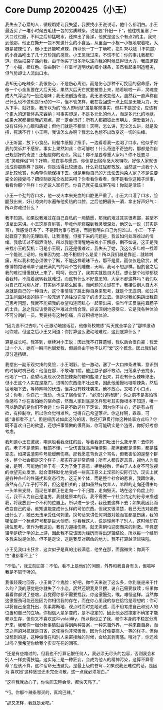 # Core Dump 20200425（小王）

我失去了心爱的人，循规蹈矩让我失望，我要找小王说说话，他什么都明白。小王最近买了一堆小时候五毛钱一包的劣质辣条，说是要“怀旧一下”，他往嘴里塞了一大口过过瘾，不料之后却猛喝水，还辣出了鼻涕，他就是这么个有点2的主。我来到他那，他正在撕开一包不知道什么的小食品，从里面一小根一小根地取着吃，大概是被辣怕了，但小王还能吃点辣，所以他一丁一丁地吃，把0.38块钱（不包邮）的小食品吃出了几十万珍馐的感觉。小王见我过来，不慌不忙：你的事儿我都知道。然后把袋子递向我，由于他买了很多所以递向我的时候显得很大方。我应邀捏了一小撮，橙红色、像曲别针一样呈半透明状的细小辣条，虽然看起来制造粗劣，但气势却让人流出口水。

我却无心吃辣条：我很伤心，不是伤心离别，而是伤心那种不可挽回的宿命感，好像一个小金鱼要在大后天死，果然大后天它就要被捞上来，随着呲啦一声，灵魂变成大气浮尘的一股油烟味；我无法创造奇迹，我无法改变他人，虽然我一直声称自己什么也不做也是行动的一种，但不管怎样，我在挽回这一点上就是无能为力，无从下手。就好象，我所以为的“他人即地狱”虽是客观事实，但并不是定论，应该有个更大的逻辑体系来容纳；可事实却是，不是多元化的他人，而是多元化的地狱。如果大家都相信我的观点，那一定会很好：所有人都把彼此当朋友，深爱着对方，没有任何小心眼和质疑；但他们就是不相信！天啊，怎么讲，无论怎么讲，就是没招，死活不行！小王啊，我该怎么办啊？我怎么也想不出改变这一切的头绪。

小王听罢，放下小食品，用餐巾纸擦了擦手，一边看着我一边喝了口水，他似乎对我的哭诉并不感冒。事实上果然如此：你可够啦！什么奇迹不奇迹的，那都是你自己规划好的奇迹！还相信你的观点，狗屁！你不是要尊重人家吗？你不是要寻找“灵魂伴侣”吗？好嘛，现在事与愿违，你倒拿出宿命感大吹特吹，好像人家就该活成你那熊样？是啊，你是活得比较潇洒，什么彩虹屁都敢放，当然这一点我个人是比较欣赏，也希望你能保持下去，但是用你自己的方法论去污染人家？不是说要完全的接受吗？把控制欲完全收起来吗？你看看你看看，倒不是看你这摊子烂事，看看你那个熊样！你还说人家拧巴，你自己就先扭成麻花啦！你就是活该！

小王一个劲的吞口水，他一发火本来充血的口腔更严重了。小王大口灌了口水，脸腮鼓出来，好让凉爽的水遍布他炙热的口腔。之后他把眉头一消，拿出好声好气：所以你难过什么？

我不知道。如果说我难过在自己自私的一厢情愿，那我的难过其实很卑鄙，甚至不该拿出来讲。小王这厮真厉害，毕竟他能窥探到我灵魂深处，他这么一说（其实是骂），我感觉好多了，不是因为事与愿违，而是我明白自己为何难过。小王一下子就戳穿了我的无理取闹，让我清醒。但接下来的问题是，我该如何处理难过的情绪。我承诺过不借酒浇愁，所以我能很清醒地来找小王解惑，倒不如说，这正是我来找小王的契机：可是小王啊，我还是很难过，我失去了她，我这么多年唯一找着一个能说上话的，结果因为她...她不相信什么是爱！所以我们越是靠近，就越刺痛，所以我和她必须做个了断，不能这样暧昧下去，那不是爱，而仅仅是欣赏，就像博物馆玻璃罩子里充满氮气的两个古代雕像，天啊，我可不想那样。但割舍之后我的难过慢慢就伏上来了。呵呵，说白了，我其实就是自大狂，想让整个地球都绕着我转，不绕着我转我就难过，而这有什么不好意思的，大家不都这样吗？我们以为自己在为别人好，其实远不是那么回事。而问题的关键在于，我接受别人自大本身就是自己的一种自大，这个事情除了跳出你自身来思考，就是个无底洞，如公共卫生间面对面的镜子一般充满了通往没完没了的虚无过去。但是说我如果跳出我自己思考问题，我就不能把我的欲望和连同私心一起带出来，像当年诺曼底拖着肠子的士兵。总之我应该觉得这种难过合情合理，应该深刻地感受它，它是我各种体验不可分割的一员，我要持有这种伤痛，应该积极地体验。

“因为逃不过去呗。”小王激动地接话茬，他像驾校教练“两天就全学会了”那样激动地吹嘘。但这之后小王又问道：你打算这么激动地难过，这到底算什么？

算是成长吧。我答到，继续对小王说：因此我不打算遗憾，我以后会很自豪：我爱过一个人，她有一瞬间也很爱我，但最终由于她不认可“爱”这个概念，因此我们必须分道扬镳。

我摆出一副乐观欠揍的臭脸，小王喝彩。他一激动，塞了一大口辣条进嘴，意识到的时候时机已晚：他僵在那，不敢动口嚼，他连脖子都不敢动，扫荡桌子去找水。他喝了一口，绝望地发现水仅仅把辣条的糖和盐泡了出来，并没有什么辣味渗出。但小王这个人实在是抠门，进嘴的东西绝不吐出来，因此他缓慢地咀嚼辣条，然后猛地咽下去，等待辣味的伏击，但并没有辣味袭来。他不放心，又喝了小口水，说：你看，你自己一激动，也成了宿命论了。“必须分道扬镳”，你之前不是害怕宿命感吗？你在害怕她的宿命感，然而人家到底是怎样思考其实你根本不知道，唯一可以确定的是你们不合适！你只是不敢这样下定论，因为你不甘心，还是有占有欲，有控制欲，所以你会觉得难熬，觉得自己希望落空。你这样啊，乖乖，可能“谁都看不上”。但是经历过如此这般的话，你还打算贯行你这种处事方式吗？你既不喜欢自己的欲望，还想把事情做的很高尚，你可能确实是个渣男，你好好考虑考虑。

我知道小王在激我，嘲讽般看我涨红的脸，等着我张口吐出什么象牙来：去你妈的。老子不是渣男，我搞不懂，一受伤害就高声嚷渣男，那满街都是渣男，都是性变态。如果说渣男称号能缓解伤痛，那我愿意背负这个骂名，但我害怕的是整个群体，整个社会都是这个样子，那实在是非常遗憾；所有人都假定恶意，视他人为魔鬼，是啊，可能他们终于有一天为了免于恶意，拒绝接触，但由于人本身不可忽视的欲望无处发泄，就会潜移默化地变成一些真正意义上淫邪的实际行动，现实上就是各种各样的性骚扰和变态行为。这无关个体，而是整个社会的悲哀，我跟你讲，虽然有点八竿子打不着，但这是相关的；就如虽然有牧羊人，羊群的走向还得由每一头羊来支持，而现在羊群正在走向一个不归路，走向毁灭。站在这个角度上的话，我不认为自己是渣男，我就是原本的我，我不需要一个社会约定的符号来描述我，将我放到一个不利的位置上。所以进一步说，我还要这样下去；如果我因此而改变自己的话，谁知道能变成什么样的可怕东西。但我又很清楚，我已无法对她做出什么了，她已无法承受任何刺激，换句话来讲任何刺激对她而言都是伤痛，我的哪怕是一个标点符号都是巨大创伤，你看我这人，说是理解不了别人，这时候却在换位思考。但作为我这边，我有力迎接伤痛，就无需惧怕迎面而来的刺激。毕竟逻辑学是统计学的上上游，因此我不应该因为经历而得出逻辑结论，所以每一个经历多我来说是体验，但不是定论，这是我反对宿命的地方。我不打算越活越狭隘。

小王见我口出狂言，这次似乎是真的比较满意，他坐在那，面露微笑：你真不怕“谁都看不上”？

“不怕。”，我立刻回答：不怕，看不上是他们的问题，外界和我自身有关，但喧哗我是不屑于听的。

我很轻蔑地回答，小王做了个鬼脸：好吧，你今天来说了这么多，你到底是来干什么的？我的感觉是你就失了个小恋，居然还跟我臭显摆，说自己需要救赎；结果你看看你都说了些啥，我觉得你都不需要找我，你这傲慢劲，唉，难怪这样。当然你这傲慢劲可能还是因为你相信我的存在，而在你心里我的存在恰恰是理想的：你可以将自己全盘托出，优柔寡断地、观点时而时变地论述，而不用考虑自己和别人的位置和自己的立场。你相信人是多变的，是不稳定的，因此他必然抱定不确定才能赖以生存，但你又不喜欢这种volatility，所以你设立了我，和你本身的不稳定分离开来，我和你一起分析事情就会得到两种答案，一种来自外界，一种来自自身，而这之间的对抗就是自省，这使得你非常傲慢，因为你好像要高人一等的样子。但你没想到的是，这种傲慢在和别人亲密接触的时候，会给其剥离感。哦对了，你还难过吗？我希望你给我个实实在在的回答。

“还是有些难过的，但我也不打算记恨任何人，我必须无尽头的包容，否则我会和别人一样变得狭隘。这实际上是一种狂妄，会成为他人的精神污染，这算不算宿命？应该不算，这种宿命无法避免，是最上级的苍穹...如果说我还难过的话，是因为‘喜欢她’这种感觉还未完全消散，这一点我必须坦白。”

“这样我就放心了，你快回去睡会觉，都快天亮了。”

“行。你那个辣条哪买的，真鸡巴辣。”

“那又怎样，我就是爱吃。”
